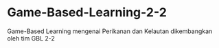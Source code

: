# Game-Based-Learning-2-2
Game-Based Learning mengenai Perikanan dan Kelautan dikembangkan oleh tim GBL 2-2
